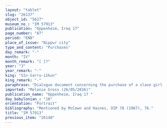 ```yaml
---
layout: "tablet"
slug: "26137"
object_id: "5627"
museum_no_: "IM 57913"
publication: "Oppenheim, Iraq 17"
page_number: "87"
period: "ENB"
place_of_issue: "Nippur city"
type_and_content: "Purchases"
day_remark: "-"
month: "IV"
month_remark: "[ ]?"
year: "3"
year_remark: "-"
king: "Sîn-šarru-iškun"
king_remark: "-"
paraphrase: "Dialogue document concerning the purchase of a slave girl (during a period of hardship): <strong>B</strong> approaches <strong>A</strong> and asks to lead away (<em>abāku</em>) and keep alive (<em>bulluṭu</em>) his small woman (<em>sinni&scaron;tu</em> <em>ṣahirtu</em>) <strong><sup>f</sup>C</strong> for 6 shekels of silver. <strong>A</strong> accepts <strong>B</strong>&rsquo;s offer and hands over the money. <strong>B</strong> guarantees (<em>pūtu</em> <em>na&scaron;&ucirc;</em>) against transgressors (<em>sēh&ucirc;</em>) and claimants (<em>pāqirānu</em>) of <strong><sup>f</sup>C</strong>. Witnesses and the scribe.<br /> <br /> <strong>A</strong> = Ninurta-uballiṭ/Bēl-usāti; <strong>B</strong> = Nergal-ahu-uṣur/Iqī&scaron;a; <strong><sup>f</sup>C</strong> = Ṣullēa-ta&scaron;mē"
imported: "Melanie Gross (26/05/2016)"
publication_name: "Oppenheim, Iraq 17 "
day_babylonian_: "10"
orientation: "Portrait"
bibliography: "Mentioned by McCown and Haines, OIP 78 (1967), 76."
title: "IM 57913"
previous_item: "26140"
---
```

